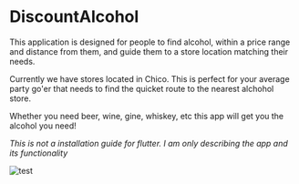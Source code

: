 # DiscountAlcohol

This application is designed for people to find alcohol, within a price range and distance from them, and guide them to a store location matching their needs.

Currently we have stores located in Chico. This is perfect for your average party go'er that needs to find the quicket route to the nearest alchohol store.

Whether you need beer, wine, gine, whiskey, etc this app will get you the alcohol you need!

*This is not a installation guide for flutter. I am only describing the app and its functionality*

![test](https://github.com/AustinPope/DiscountAlcohol/images/test)
